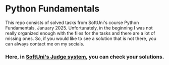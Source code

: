# Python Fundamentals
This repo consists of solved tasks from SoftUni's course Python Fundamentals, January 2025.
Unfortunately, in the beginning I was not really organized enough with the files for the tasks and there are a lot of missing ones. So, if you would like to see a solution that is not there, you can always contact me on my socials. 

 ### Here, in [<b>SoftUni's Judge system</b>](https://judge.softuni.org/Contests/#!/List/ByCategory/191/Python-Fundamentals), you can check your solutions.
